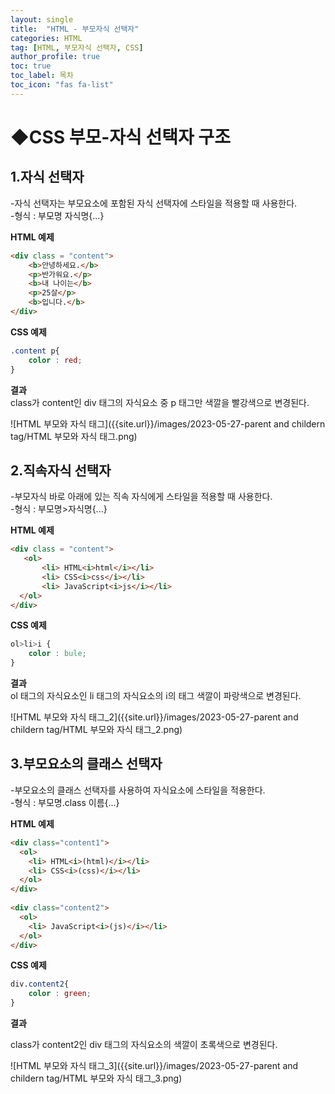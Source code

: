 ```yaml
---
layout: single
title:  "HTML - 부모자식 선택자"
categories: HTML
tag: [HTML, 부모자식 선택자, CSS]
author_profile: true
toc: true
toc_label: 목차
toc_icon: "fas fa-list"
---
```


# ◆CSS 부모-자식 선택자 구조



## 1.자식 선택자

-자식 선택자는 부모요소에 포함된 자식 선택자에 스타일을 적용할 때 사용한다.<br/>
-형식 : 부모명 자식명{...}

**HTML 예제**
```html
<div class = "content">
    <b>안녕하세요.</b>
    <p>반가워요.</p>
    <b>내 나이는</b>
    <p>25살</p>
    <b>입니다.</b>
</div>
```

**CSS 예제**
```css
.content p{
    color : red;
}
```

**결과**<br/>
class가 content인 div 태그의 자식요소 중 p 태그만 색깔을 빨강색으로 변경된다.

![HTML 부모와 자식 태그]({{site.url}}/images/2023-05-27-parent and childern tag/HTML 부모와 자식 태그.png)



## 2.직속자식 선택자

-부모자식 바로 아래에 있는 직속 자식에게 스타일을 적용할 때 사용한다.<br/>
-형식 : 부모명>자식명{...}

**HTML 예제**
```html
<div class = "content">
   <ol>
       <li> HTML<i>html</i></li>
       <li> CSS<i>css</i></li>
       <li> JavaScript<i>js</i></li>
  </ol>
</div>
```

**CSS 예제**
```css
ol>li>i {
    color : bule;
}
```

**결과**<br/>
ol 태그의 자식요소인 li 태그의 자식요소의 i의 태그 색깔이 파랑색으로 변경된다.

![HTML 부모와 자식 태그_2]({{site.url}}/images/2023-05-27-parent and childern tag/HTML 부모와 자식 태그_2.png)



## 3.부모요소의 클래스 선택자

-부모요소의 클래스 선택자를 사용하여 자식요소에 스타일을 적용한다.<br/>
-형식 : 부모명.class 이름{...}

**HTML 예제**

```html
<div class="content1">
  <ol>
    <li> HTML<i>(html)</i></li>
    <li> CSS<i>(css)</i></li>
  </ol>
</div>
  
<div class="content2">
  <ol>
    <li> JavaScript<i>(js)</i></li>
  </ol>
</div>
```

**CSS 예제**

```css
div.content2{
    color : green;
}
```

**결과**<br/>

class가 content2인 div 태그의 자식요소의 색깔이 초록색으로 변경된다.

![HTML 부모와 자식 태그_3]({{site.url}}/images/2023-05-27-parent and childern tag/HTML 부모와 자식 태그_3.png)
